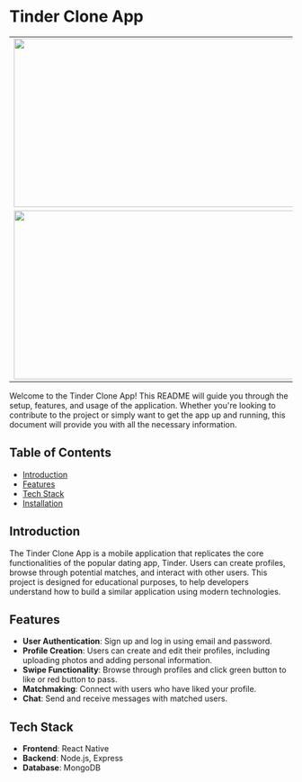 # Tinder Clone App

<table>
  <tr>
    <td><img src="https://imgur.com/sE4yTRb.png" width="500" height="300"></td>
    <td><img src="https://imgur.com/gO5aig4.png" width="500" height="300"></td>
  </tr>
  <tr>
    <td><img align: center src="https://imgur.com/aPXQOvP.png" width="500" height="300"></td>
     <td><img src="https://imgur.com/lR1xIAG.png" width="500" height="300"></td>
  </tr>
</table>


Welcome to the Tinder Clone App! This README will guide you through the setup, features, and usage of the application. Whether you're looking to contribute to the project or simply want to get the app up and running, this document will provide you with all the necessary information.

## Table of Contents

* [Introduction](#introduction)
* [Features](#features)
* [Tech Stack](#tech-stack)
* [Installation](#installation)


## Introduction

The Tinder Clone App is a mobile application that replicates the core functionalities of the popular dating app, Tinder. Users can create profiles, browse through potential matches, and interact with other users. This project is designed for educational purposes, to help developers understand how to build a similar application using modern technologies.

## Features

* **User  Authentication**: Sign up and log in using email and password.
* **Profile Creation**: Users can create and edit their profiles, including uploading photos and adding personal information.
* **Swipe Functionality**: Browse through profiles and click green button to like or red button to pass.
* **Matchmaking**: Connect with users who have liked your profile.
* **Chat**: Send and receive messages with matched users.

## Tech Stack

* **Frontend**: React Native
* **Backend**: Node.js, Express
* **Database**: MongoDB
